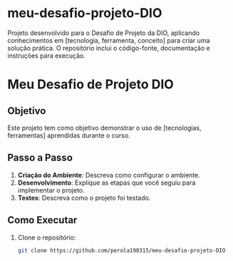 # meu-desafio-projeto-DIO
Projeto desenvolvido para o Desafio de Projeto da DIO, aplicando conhecimentos em [tecnologia, ferramenta, conceito] para criar uma solução prática. O repositório inclui o código-fonte, documentação e instruções para execução.

# Meu Desafio de Projeto DIO

## Objetivo
Este projeto tem como objetivo demonstrar o uso de [tecnologias, ferramentas] aprendidas durante o curso.

## Passo a Passo
1. **Criação do Ambiente**: Descreva como configurar o ambiente.
2. **Desenvolvimento**: Explique as etapas que você seguiu para implementar o projeto.
3. **Testes**: Descreva como o projeto foi testado.

## Como Executar
1. Clone o repositório:
   ```bash
   git clone https://github.com/perola190315/meu-desafio-projeto-DIO

